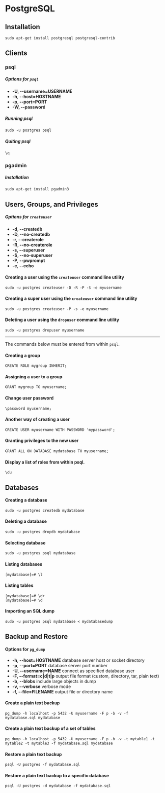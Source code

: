 PostgreSQL
==========


Installation
--------------------------------------------------
`sudo apt-get install postgresql postgresql-contrib`


Clients
--------------------------------------------------

### psql

##### Options for `psql`
*   **-U, --username=USERNAME**
*   **-h, --host=HOSTNAME**
*   **-p, --port=PORT**
*   **-W, --password**

##### Running psql
`sudo -u postgres psql`

##### Quiting psql
`\q`


### pgadmin

##### Installation
`sudo apt-get install pgadmin3`



Users, Groups, and Privileges
--------------------------------------------------

##### Options for `createuser`
*   **-d, --createdb**
*   **-D, --no-createdb**
*   **-r, --createrole**
*   **-R, --no-createrole**
*   **-s, --superuser**
*   **-S, --no-superuser**
*   **-P, --pwprompt**
*   **-e, --echo**

#### Creating a user using the `createuser` command line utility
`sudo -u postgres createuser -D -R -P -S -e myusername`

#### Creating a super user using the `createuser` command line utility
`sudo -u postgres createuser -P -s -e myusername`

#### Deleting a user using the `dropuser` command line utility
`sudo -u postgres dropuser myusername`

__________________________________________________

The commands below must be entered from within `psql`.

#### Creating a group
`CREATE ROLE mygroup INHERIT;`

#### Assigning a user to a group
`GRANT mygroup TO myusername;`

#### Change user password
`\password myusername;`

#### Another way of creating a user
`CREATE USER myusername WITH PASSWORD 'mypassword';`

#### Granting privileges to the new user
`GRANT ALL ON DATABASE mydatabase TO myusername;`


#### Display a list of roles from within psql.
`\du`


Databases
--------------------------------------------------

#### Creating a database
`sudo -u postgres createdb mydatabase`

#### Deleting a database
`sudo -u postgres dropdb mydatabase`

#### Selecting database
`sudo -u postgres psql mydatabase`

#### Listing databases
`[mydatabase]=# \l`

#### Listing tables
    [mydatabase]=# \d+
    [mydatabase]=# \d

#### Importing an SQL dump
`sudo -u postgres psql mydatabase < mydatabasedump`


Backup and Restore
--------------------------------------------------

#### Options for `pg_dump`
*   **-h, --host=HOSTNAME**      database server host or socket directory
*   **-p, --port=PORT**          database server port number
*   **-U, --username=NAME**      connect as specified database user
*   **-F, --format=c|d|t|p**     output file format (custom, directory, tar, plain text)
*   **-b, --blobs**              include large objects in dump
*   **-v, --verbose**            verbose mode
*   **-f, --file=FILENAME**      output file or directory name

#### Create a plain text backup
`pg_dump -h localhost -p 5432 -U myusername -F p -b -v -f mydatabase.sql mydatabase`

#### Create a plain text backup of a set of tables
`pg_dump -h localhost -p 5432 -U myusername -F p -b -v -t mytable1 -t mytable2 -t mytable3 -f mydatabase.sql mydatabase`

#### Restore a plain text backup
`psql -U postgres -f mydatabase.sql`

#### Restore a plain text backup to a specific database
`psql -U postgres -d mydatabase -f mydatabase.sql`